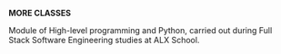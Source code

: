 **MORE CLASSES**

Module of High-level programming and Python, carried out during Full Stack Software Engineering studies at ALX School.
